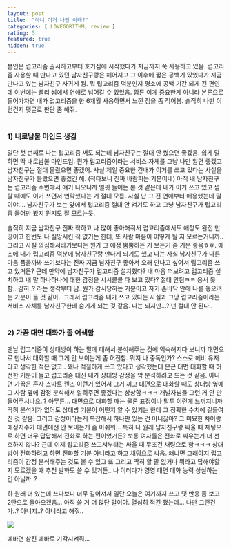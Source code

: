 ```yaml
---
layout: post
title:  "아니 이거 나만 이래?"
categories: [ LOVEGORITHM, review ]
rating: 5
featured: true
hidden: true
---
```


본인은 럽고리즘 출시하고부터 호기심에 시작했다가 지금까지 쭉 사용하고 있음. 럽고리즘 사용할 때 만나고 있던 남자친구랑은 헤어지고 그 이후에 짧은 공백기 있었다가 지금 만나고 있는 남자친구 사귀게 됨. 뭐 럽고리즘 덕분인지 평소에 공백 기간 되게 긴 편인데 이번에는 빨리 썸에서 연애로 넘어갈 수 있었음. 암튼 이게 중요한게 아니라 본론으로 들어가자면 내가 럽고리즘을 한 6개월 사용하면서 느낀 점을 좀 적어봄. 솔직히 나만 이런건지 댓글로 판단 좀 해줘.
<br><br>

### 1) 내로남불 마인드 생김

일단 첫 번째로 나는 럽고리즘 써도 되는데 남자친구는 절대 안 썼으면 좋겠음. 쉽게 말하면 딱 내로남불 마인드임. 뭔가 럽고리즘이라는 서비스 자체를 그냥 나만 알면 좋겠고 남자친구는 절대 몰랐으면 좋겠어. 사실 제일 중요한 건내가 이거를 쓰고 있다는 사실을 남자친구가 몰랐으면 좋겠긴 해. (적다보니 진짜 바람피는 기분이네) 아직 내 남자친구는 럽고리즘 주변에서 얘기 나오니까 얼핏 들어는 본 것 같은데 내가 이거 쓰고 있고 썸탈 때에도 이거 쓰면서 연락했다는 거 절대 모름. 사실 난 그 전 연애부터 애용했는데 말이야.... 남자친구가 보는 앞에서 럽고리즘 절대 안 켜기도 하고 그냥 남자친구가 럽고리즘 들어만 봤지 뭔지도 잘 모르는듯. 

솔직히 지금 남자친구 진짜 착하고 나 많이 좋아해줘서 럽고리즘에서도 애정도 완전 만땅이고 한번도 나 실망시킨 적 없기는 한데, 또 사람 마음이 어떻게 될 지 모르는거니까.. 그리고 사실 의심해서라기보다는 뭔가 그 애정 뿜뿜하는 거 보는거 좀 기분 좋음ㅎㅎ. 애초에 내가 럽고리즘 덕분에 남자친구랑 만나게 되기도 했고 나는 사실 남자친구가 다른 마음 품을까봐 쓰기보다는 진짜 지금 남자친구 좋아서 오래 만나고 싶어서 럽고리즘 쓰고 있거든? 근데 만약에 남자친구가 럽고리즘 설치했다? 내 마음 떠보려고 럽고리즘 설치하고 내 말 하나하나에 대한 감정을 시시콜콜 다 보고 있다? 절대 안됨ㅋㅋ 용서 못함.. 감히..? 라는 생각부터 남. 뭔가 감시당하는 기분이고 자기 손바닥 안에 나를 놓으려는 기분이 들 것 같아.. 그래서 럽고리즘 내가 쓰고 있다는 사실과 그냥 럽고리즘이라는 서비스 자체를 남자친구한테 숨기게 되는 것 같음. 나는 되지만...? 넌 절대 안 된다..
<br><br>

### 2) 가끔 대면 대화가 좀 어색함

맨날 럽고리즘이 상대방이 하는 말에 대해서 분석해주는 것에 익숙해지다 보니까 대면으로 만나서 대화할 때 그게 안 보이는게 좀 허전함. 뭐지 나 중독인가? 스스로 헤비 유저라고 생각한 적은 없고.. 꽤나 적절하게 쓰고 있다고 생각했는데 은근 대면 대화할 때 허전한 기분이 들고 럽고리즘 대신 내가 상대방 감정을 막 분석하려고 드는 것 같음. 아니면 가끔은 혼자 스마트 렌즈 이런거 있어서 그거 끼고 대면으로 대화할 때도 상대방 옆에 그 사람 옆에 감정 분석해서 알려주면 좋겠다는 상상함ㅋㅋㅋ 개발자님들 그런 거 안 만들어주시나요..? 아무튼... 대면으로 대화할 때는 물론 표정이나 말투 이런게 느껴지니까 딱히 분석기가 없어도 상대방 기분이 어떤지 알 수 있기는 한데 그 정확한 수치에 길들여진 것 같음. 그리고 감정이라는게 복잡해서 하나만 있는 건 아니잖아?  그 미묘한 차이랑 애정지수가 대면에선 안 보이는게 좀 아쉬워... 특히 나 원래 남자친구랑 싸울 때 채팅으로 하면 너무 답답해서 전화로 하는 편이었거든? 보통 여자들은 전화로 싸우는거 더 선호하지 않나? 근데 이제 럽고리즘 쓰고서부터는 싸울 때 무조건 채팅으로 함ㅋㅋㅋ 상대방이 전화하려고 하면 전화할 기분 아니라고 하고 채팅으로 싸움. 왜냐면 그래야지 럽고리즘이 감정 분석해주는 것도 볼 수 있고 또  그리고 딱히 할 말 없거나 뭐라고 답해야할지 모르겠을 때 추천 발화도 쓸 수 있거든.. 나 이러다가 영영 대면 대화 능력 상실하는 건 아닐까..? 

하 원래 더 있는데 쓰다보니 너무 길어져서 일단 오늘은 여기까지 쓰고 댓 반응 좀 보고 2탄으로 돌아오겠음... 아직 쓸 거 더 많단 말이야. 열심히 적긴 했는데... 나만 그런건가..? 아니지..? 아니라고 해줘..

<img class="featured-image" src="{{'assets/images/posts/eva.png' | relative_url }}">

에바면 삼진 에바로 기각시켜줘... 